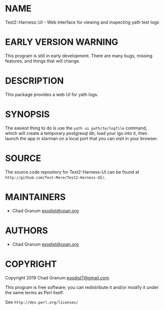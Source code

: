 # NAME

Test2::Harness::UI - Web interface for viewing and inspecting yath test logs

# EARLY VERSION WARNING

This program is still in early development. There are many bugs, missing
features, and things that will change.

# DESCRIPTION

This package provides a web UI for yath logs.

# SYNOPSIS

The easiest thing to do is use the `yath ui path/to/logfile` command, which
will create a temporary postgresql db, load your lgo into it, then launch the
app in starman on a local port that you can visit in your browser.

# SOURCE

The source code repository for Test2-Harness-UI can be found at
`http://github.com/Test-More/Test2-Harness-UI/`.

# MAINTAINERS

- Chad Granum <exodist@cpan.org>

# AUTHORS

- Chad Granum <exodist@cpan.org>

# COPYRIGHT

Copyright 2019 Chad Granum <exodist7@gmail.com>.

This program is free software; you can redistribute it and/or
modify it under the same terms as Perl itself.

See `http://dev.perl.org/licenses/`
